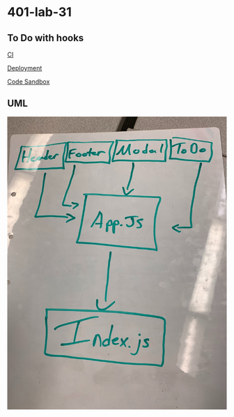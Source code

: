 # 401-lab-31

## To Do with hooks

[CI](https://github.com/david-vloedman/401-lab-31/actions)

[Deployment](https://csb-sxb9j.netlify.com/)

[Code Sandbox](https://codesandbox.io/s/401-lab-31-sxb9j)

## UML

![](./assets/uml.jpg)
